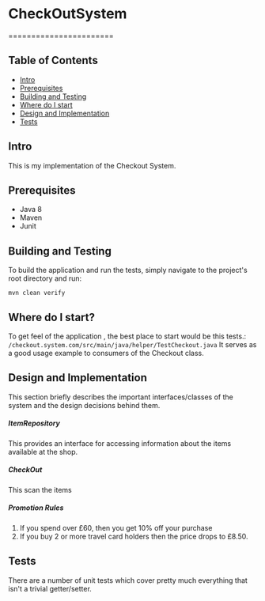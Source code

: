 # CheckOutSystem
=======================


Table of Contents
-----------------

- [Intro](#intro)
- [Prerequisites](#prerequisites)
- [Building and Testing](#building-and-testing)
- [Where do I start](#where-do-i-start)
- [Design and Implementation](#design-and-implementation)
- [Tests](#tests)

Intro
-------------

This is my implementation of the Checkout System.


Prerequisites
-------------

- Java 8
- Maven
- Junit

Building and Testing
---------------

To build the application and run the tests, simply navigate to the project's root directory and run:

```
mvn clean verify
```

Where do I start?
---------------
To get feel of the application , the best place to start would be this tests.: ```/checkout.system.com/src/main/java/helper/TestCheckout.java```
It serves as a good usage example to consumers of the Checkout class.


Design and Implementation
---------------
This section briefly describes the important interfaces/classes of the system and the design decisions behind them.


##### ItemRepository
   This provides an interface for accessing information about the items available at the shop.
   
##### CheckOut 
   This scan the items 
   
##### Promotion Rules
   1. If you spend over £60, then you get 10% off your purchase
   2. If you buy 2 or more travel card holders then the price drops to £8.50.

Tests
---------------
There are a number of unit tests which cover pretty much everything that isn't a trivial getter/setter. 


